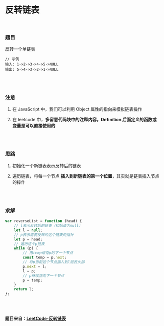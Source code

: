 # 反转链表

</br>

### 题目

反转一个单链表

```
// 示例
输入: 1->2->3->4->5->NULL
输出: 5->4->3->2->1->NULL
```

</br>
</br>

### 注意

1. 在 JavaScript 中，我们可以利用 Object 属性的指向来模拟链表操作

2. 在 leetcode 中，**多留意代码块中的注释内容，Definition 后面定义的函数或变量是可以直接使用的**

</br>
</br>

### 思路

1. 初始化一个新链表表示反转后的链表

2. 遍历链表，将每一个节点 **插入到新链表的第一个位置**，其实就是链表插入节点的操作

</br>
</br>

### 求解

```javascript
var reverseList = function (head) {
    // l表示反转后的链表（初始值为null）
    let l = null;
    // p表示需要反转的这个链表的指针
    let p = head;
    // 遍历这个p链表
    while (p) {
        // 用temp缓存p的下一个节点
        const temp = p.next;
        // 将p当前这个节点插入到l链表头部
        p.next = l;
        l = p;
        // p继续指向下一个节点
        p = temp;
    }
    return l;
};
```

</br>
</br>

**题目来自：[LeetCode-反转链表](https://leetcode-cn.com/problems/reverse-linked-list/)**
